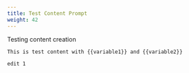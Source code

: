 ```yaml
---
title: Test Content Prompt
weight: 42
---
```


Testing content creation

```
This is test content with {{variable1}} and {{variable2}}

edit 1
```